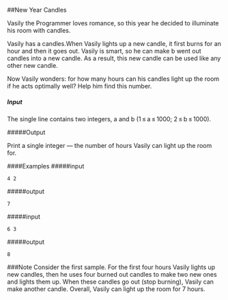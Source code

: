##New Year Candles

Vasily the Programmer loves romance, so this year he decided to illuminate his room with candles.

Vasily has a candles.When Vasily lights up a new candle, it first burns for an hour and then it goes out. Vasily is smart, so he can make b went out candles into a new candle. As a result, this new candle can be used like any other new candle.

Now Vasily wonders: for how many hours can his candles light up the room if he acts optimally well? Help him find this number.

##### Input

The single line contains two integers, a and b (1 ≤ a ≤ 1000; 2 ≤ b ≤ 1000).

#####Output

Print a single integer — the number of hours Vasily can light up the room for.

####Examples
#####input
```
4 2
```
#####output
```
7
```
#####input
```
6 3
```
#####output
```
8
```

###Note
Consider the first sample. For the first four hours Vasily lights up new candles, then he uses four burned out candles to make two new ones and lights them up. When these candles go out (stop burning), Vasily can make another candle. Overall, Vasily can light up the room for 7 hours.